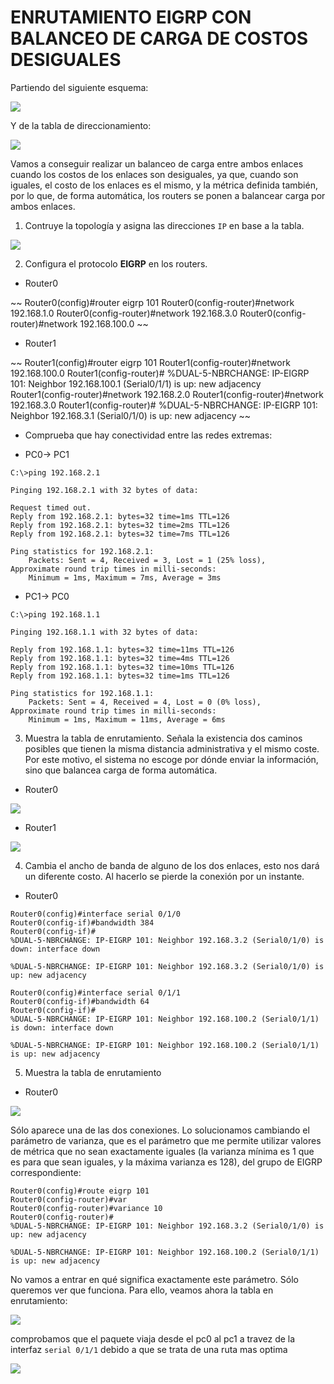 # ENRUTAMIENTO EIGRP  CON BALANCEO DE CARGA DE COSTOS DESIGUALES

Partiendo del siguiente esquema:

![](img/001.png)

Y de la tabla de direccionamiento:

![](img/002.png)

Vamos a conseguir realizar un balanceo de carga entre ambos enlaces cuando los costos de los enlaces son desiguales, ya que, cuando son iguales, el costo de los enlaces es el mismo, y la métrica definida también, por lo que, de forma automática, los routers se ponen a balancear carga por ambos enlaces.

1. Contruye la topología y asigna las direcciones  `IP` en base a la tabla.

![](img/003.png)

2. Configura el protocolo **EIGRP** en los routers.

+ Router0

~~
Router0(config)#router eigrp 101
Router0(config-router)#network 192.168.1.0 
Router0(config-router)#network 192.168.3.0 
Router0(config-router)#network 192.168.100.0 
~~

+ Router1

~~
Router1(config)#router eigrp 101
Router1(config-router)#network 192.168.100.0
Router1(config-router)#
%DUAL-5-NBRCHANGE: IP-EIGRP 101: Neighbor 192.168.100.1 (Serial0/1/1) is up: new adjacency
Router1(config-router)#network 192.168.2.0
Router1(config-router)#network 192.168.3.0
Router1(config-router)#
%DUAL-5-NBRCHANGE: IP-EIGRP 101: Neighbor 192.168.3.1 (Serial0/1/0) is up: new adjacency
~~

+ Comprueba que hay conectividad entre las redes extremas:

+ PC0-> PC1

~~~
C:\>ping 192.168.2.1

Pinging 192.168.2.1 with 32 bytes of data:

Request timed out.
Reply from 192.168.2.1: bytes=32 time=1ms TTL=126
Reply from 192.168.2.1: bytes=32 time=2ms TTL=126
Reply from 192.168.2.1: bytes=32 time=7ms TTL=126

Ping statistics for 192.168.2.1:
    Packets: Sent = 4, Received = 3, Lost = 1 (25% loss),
Approximate round trip times in milli-seconds:
    Minimum = 1ms, Maximum = 7ms, Average = 3ms
~~~

+ PC1-> PC0

~~~
C:\>ping 192.168.1.1

Pinging 192.168.1.1 with 32 bytes of data:

Reply from 192.168.1.1: bytes=32 time=11ms TTL=126
Reply from 192.168.1.1: bytes=32 time=4ms TTL=126
Reply from 192.168.1.1: bytes=32 time=10ms TTL=126
Reply from 192.168.1.1: bytes=32 time=1ms TTL=126

Ping statistics for 192.168.1.1:
    Packets: Sent = 4, Received = 4, Lost = 0 (0% loss),
Approximate round trip times in milli-seconds:
    Minimum = 1ms, Maximum = 11ms, Average = 6ms
~~~

3. Muestra la tabla de enrutamiento. Señala la existencia dos caminos posibles que tienen la misma distancia administrativa y el mismo coste. Por este motivo, el sistema no escoge por dónde enviar la información, sino que balancea carga de forma automática.

+ Router0

![](img/004.png)

+ Router1

![](img/005.png)

4. Cambia el ancho de banda de alguno de los dos enlaces, esto nos dará un diferente costo. Al hacerlo se pierde la conexión por un instante.

+ Router0

~~~
Router0(config)#interface serial 0/1/0
Router0(config-if)#bandwidth 384
Router0(config-if)#
%DUAL-5-NBRCHANGE: IP-EIGRP 101: Neighbor 192.168.3.2 (Serial0/1/0) is down: interface down

%DUAL-5-NBRCHANGE: IP-EIGRP 101: Neighbor 192.168.3.2 (Serial0/1/0) is up: new adjacency
~~~

~~~
Router0(config)#interface serial 0/1/1
Router0(config-if)#bandwidth 64
Router0(config-if)#
%DUAL-5-NBRCHANGE: IP-EIGRP 101: Neighbor 192.168.100.2 (Serial0/1/1) is down: interface down

%DUAL-5-NBRCHANGE: IP-EIGRP 101: Neighbor 192.168.100.2 (Serial0/1/1) is up: new adjacency

~~~

5. Muestra la tabla de enrutamiento

+ Router0

![](img/006.png)

Sólo aparece una de las dos conexiones. Lo solucionamos cambiando el parámetro de varianza, que es el parámetro que me permite utilizar valores de métrica que no sean exactamente iguales (la varianza mínima es 1 que es para que sean iguales, y la máxima varianza es 128), del grupo de EIGRP correspondiente:

~~~
Router0(config)#route eigrp 101
Router0(config-router)#var
Router0(config-router)#variance 10
Router0(config-router)#
%DUAL-5-NBRCHANGE: IP-EIGRP 101: Neighbor 192.168.3.2 (Serial0/1/0) is up: new adjacency

%DUAL-5-NBRCHANGE: IP-EIGRP 101: Neighbor 192.168.100.2 (Serial0/1/1) is up: new adjacency
~~~

No vamos a entrar en qué significa exactamente este parámetro. Sólo queremos ver
que funciona. Para ello, veamos ahora la tabla en enrutamiento:

![](img/007.png)

comprobamos que el paquete viaja desde el pc0 al pc1 a travez de la interfaz `serial 0/1/1` 
debido a que se trata de una ruta mas optima

![](img/008.png)